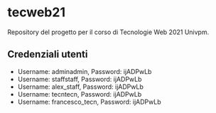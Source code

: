 # tecweb21
Repository del progetto per il corso di Tecnologie Web 2021 Univpm.

## Credenziali utenti
- Username: adminadmin, Password: ijADPwLb
- Username: staffstaff, Password: ijADPwLb
- Username: alex_staff, Password: ijADPwLb
- Username: tecntecn, Password: ijADPwLb
- Username: francesco_tecn, Password: ijADPwLb

